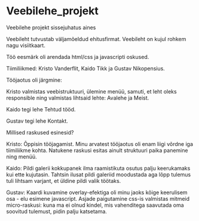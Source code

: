 # Veebilehe_projekt
Veebilehe projekt sissejuhatus aines

Veebileht tutvustab väljamõeldud ehitusfirmat. Veebileht on kujul rohkem nagu visiitkaart.

Töö eesmärk oli arendada html/css ja javascripti oskused.

Tiimiliikmed: Kristo Vanderflit, Kaido Tikk ja Gustav Nikopensius.

Tööjaotus oli järgmine: 

Kristo valmistas veebistruktuuri, ülemine menüü, samuti, et leht oleks responsible ning valmistas lihtsaid lehte: Avalehe ja Meist.

Kaido tegi lehe Tehtud tööd.

Gustav tegi lehe Kontakt.


Millised raskused esinesid?

Kristo: Õppisin tööjagamist. Minu arvatest tööjaotus oli enam liigi võrdne iga tiimiliikme kohta.
Natukene raskusi esitas ainult struktuuri paika panemine ning menüü.

Kaido: Pildi galerii kokkupanek ilma raamistikuta osutus palju keerukamaks kui ette kujutasin. Tahtsin ilusat pildi galeriid moodustada aga lõpp tulemus tuli lihtsam varjant, et üldine pildi valik töötaks.

Gustav: Kaardi kuvamine overlay-efektiga oli minu jaoks kõige keerulisem osa - elu esimene javascript. Asjade paigutamine css-is valmistas mitmeid micro-raskusi: kuna ma ei olnud kindel, mis vahenditega saavutada oma soovitud tulemust, pidin palju katsetama. 
